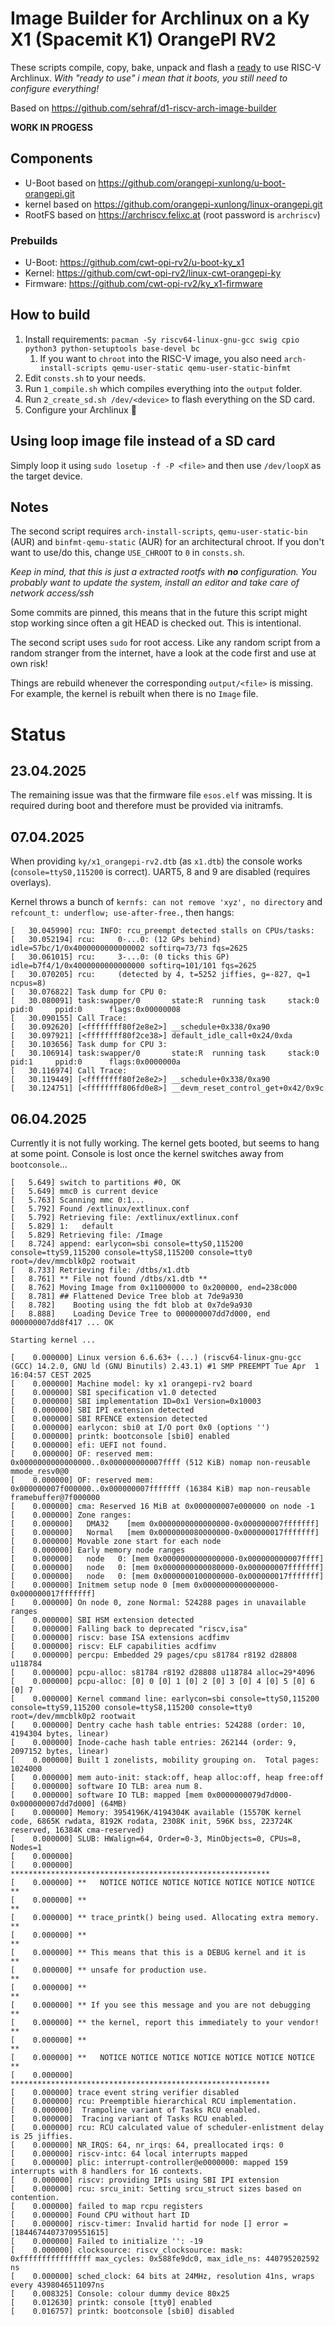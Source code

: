 # Image Builder for Archlinux on a Ky X1 (Spacemit K1) OrangePI RV2
These scripts compile, copy, bake, unpack and flash a [ready](https://wiki.archlinux.org/title/installation_guide#Configure_the_system) to use RISC-V Archlinux.
*With "ready to use" i mean that it boots, you still need to configure everything!*

Based on https://github.com/sehraf/d1-riscv-arch-image-builder

**WORK IN PROGESS**

## Components
- U-Boot based on https://github.com/orangepi-xunlong/u-boot-orangepi.git
- kernel based on https://github.com/orangepi-xunlong/linux-orangepi.git
- RootFS based on https://archriscv.felixc.at (root password is `archriscv`)

### Prebuilds
- U-Boot: https://github.com/cwt-opi-rv2/u-boot-ky_x1
- Kernel: https://github.com/cwt-opi-rv2/linux-cwt-orangepi-ky
- Firmware: https://github.com/cwt-opi-rv2/ky_x1-firmware

## How to build
1. Install requirements: `pacman -Sy riscv64-linux-gnu-gcc swig cpio python3 python-setuptools base-devel bc`
   1. If you want to `chroot` into the RISC-V image, you also need `arch-install-scripts qemu-user-static qemu-user-static-binfmt`
1. Edit `consts.sh` to your needs.
1. Run `1_compile.sh` which compiles everything into the `output` folder.
1. Run `2_create_sd.sh /dev/<device>` to flash everything on the SD card.
1. Configure your Archlinux :rocket:

## Using loop image file instead of a SD card
Simply loop it using `sudo losetup -f -P <file>` and then use `/dev/loopX` as the target device.

## Notes
The second script requires `arch-install-scripts`, `qemu-user-static-bin` (AUR) and `binfmt-qemu-static` (AUR) for an architectural chroot.
If you don't want to use/do this, change `USE_CHROOT` to `0` in `consts.sh`.

*Keep in mind, that this is just a extracted rootfs with __no__ configuration. You probably want to update the system, install an editor and take care of network access/ssh*

Some commits are pinned, this means that in the future this script might stop working since often a git HEAD is checked out. This is intentional.

The second script uses `sudo` for root access. Like any random script from a random stranger from the internet, have a look at the code first and use at own risk!

Things are rebuild whenever the corresponding `output/<file>` is missing. For example, the kernel is rebuilt when there is no `Image` file.

# Status

## 23.04.2025
The remaining issue was that the firmware file `esos.elf` was missing. It is required during boot and therefore must be provided via initramfs.

## 07.04.2025
When providing `ky/x1_orangepi-rv2.dtb` (as `x1.dtb`) the console works (`console=ttyS0,115200` is correct). UART5, 8 and 9 are disabled (requires overlays).

Kernel throws a bunch of `kernfs: can not remove 'xyz', no directory` and `refcount_t: underflow; use-after-free.`, then hangs:
```
[   30.045990] rcu: INFO: rcu_preempt detected stalls on CPUs/tasks:
[   30.052194] rcu:     0-...0: (12 GPs behind) idle=57bc/1/0x4000000000000002 softirq=73/73 fqs=2625
[   30.061015] rcu:     3-...0: (0 ticks this GP) idle=b7f4/1/0x4000000000000000 softirq=101/101 fqs=2625
[   30.070205] rcu:     (detected by 4, t=5252 jiffies, g=-827, q=1 ncpus=8)
[   30.076822] Task dump for CPU 0:
[   30.080091] task:swapper/0       state:R  running task     stack:0     pid:0     ppid:0      flags:0x00000008
[   30.090155] Call Trace:
[   30.092620] [<ffffffff80f2e8e2>] __schedule+0x338/0xa90
[   30.097921] [<ffffffff80f2ce38>] default_idle_call+0x24/0xda
[   30.103656] Task dump for CPU 3:
[   30.106914] task:swapper/0       state:R  running task     stack:0     pid:1     ppid:0      flags:0x0000000a
[   30.116974] Call Trace:
[   30.119449] [<ffffffff80f2e8e2>] __schedule+0x338/0xa90
[   30.124751] [<ffffffff806fd0e8>] __devm_reset_control_get+0x42/0x9c
```


## 06.04.2025
Currently it is not fully working. The kernel gets booted, but seems to hang at some point. Console is lost once the kernel switches away from `bootconsole`...

```
[   5.649] switch to partitions #0, OK
[   5.649] mmc0 is current device
[   5.763] Scanning mmc 0:1...
[   5.792] Found /extlinux/extlinux.conf
[   5.792] Retrieving file: /extlinux/extlinux.conf
[   5.829] 1:   default
[   5.829] Retrieving file: /Image
[   8.724] append: earlycon=sbi console=ttyS0,115200 console=ttyS9,115200 console=ttyS8,115200 console=tty0 root=/dev/mmcblk0p2 rootwait
[   8.733] Retrieving file: /dtbs/x1.dtb
[   8.761] ** File not found /dtbs/x1.dtb **
[   8.762] Moving Image from 0x11000000 to 0x200000, end=238c000
[   8.781] ## Flattened Device Tree blob at 7de9a930
[   8.782]    Booting using the fdt blob at 0x7de9a930
[   8.888]    Loading Device Tree to 000000007dd7d000, end 000000007dd8f417 ... OK

Starting kernel ...

[    0.000000] Linux version 6.6.63+ (...) (riscv64-linux-gnu-gcc (GCC) 14.2.0, GNU ld (GNU Binutils) 2.43.1) #1 SMP PREEMPT Tue Apr  1 16:04:57 CEST 2025
[    0.000000] Machine model: ky x1 orangepi-rv2 board
[    0.000000] SBI specification v1.0 detected
[    0.000000] SBI implementation ID=0x1 Version=0x10003
[    0.000000] SBI IPI extension detected
[    0.000000] SBI RFENCE extension detected
[    0.000000] earlycon: sbi0 at I/O port 0x0 (options '')
[    0.000000] printk: bootconsole [sbi0] enabled
[    0.000000] efi: UEFI not found.
[    0.000000] OF: reserved mem: 0x0000000000000000..0x000000000007ffff (512 KiB) nomap non-reusable mmode_resv0@0
[    0.000000] OF: reserved mem: 0x000000007f000000..0x000000007fffffff (16384 KiB) map non-reusable framebuffer@7f000000
[    0.000000] cma: Reserved 16 MiB at 0x000000007e000000 on node -1
[    0.000000] Zone ranges:
[    0.000000]   DMA32    [mem 0x0000000000000000-0x000000007fffffff]
[    0.000000]   Normal   [mem 0x0000000080000000-0x000000017fffffff]
[    0.000000] Movable zone start for each node
[    0.000000] Early memory node ranges
[    0.000000]   node   0: [mem 0x0000000000000000-0x000000000007ffff]
[    0.000000]   node   0: [mem 0x0000000000080000-0x000000007fffffff]
[    0.000000]   node   0: [mem 0x0000000100000000-0x000000017fffffff]
[    0.000000] Initmem setup node 0 [mem 0x0000000000000000-0x000000017fffffff]
[    0.000000] On node 0, zone Normal: 524288 pages in unavailable ranges
[    0.000000] SBI HSM extension detected
[    0.000000] Falling back to deprecated "riscv,isa"
[    0.000000] riscv: base ISA extensions acdfimv
[    0.000000] riscv: ELF capabilities acdfimv
[    0.000000] percpu: Embedded 29 pages/cpu s81784 r8192 d28808 u118784
[    0.000000] pcpu-alloc: s81784 r8192 d28808 u118784 alloc=29*4096
[    0.000000] pcpu-alloc: [0] 0 [0] 1 [0] 2 [0] 3 [0] 4 [0] 5 [0] 6 [0] 7
[    0.000000] Kernel command line: earlycon=sbi console=ttyS0,115200 console=ttyS9,115200 console=ttyS8,115200 console=tty0 root=/dev/mmcblk0p2 rootwait
[    0.000000] Dentry cache hash table entries: 524288 (order: 10, 4194304 bytes, linear)
[    0.000000] Inode-cache hash table entries: 262144 (order: 9, 2097152 bytes, linear)
[    0.000000] Built 1 zonelists, mobility grouping on.  Total pages: 1024000
[    0.000000] mem auto-init: stack:off, heap alloc:off, heap free:off
[    0.000000] software IO TLB: area num 8.
[    0.000000] software IO TLB: mapped [mem 0x0000000079d7d000-0x000000007dd7d000] (64MB)
[    0.000000] Memory: 3954196K/4194304K available (15570K kernel code, 6865K rwdata, 8192K rodata, 2308K init, 596K bss, 223724K reserved, 16384K cma-reserved)
[    0.000000] SLUB: HWalign=64, Order=0-3, MinObjects=0, CPUs=8, Nodes=1
[    0.000000]
[    0.000000] **********************************************************
[    0.000000] **   NOTICE NOTICE NOTICE NOTICE NOTICE NOTICE NOTICE   **
[    0.000000] **                                                      **
[    0.000000] ** trace_printk() being used. Allocating extra memory.  **
[    0.000000] **                                                      **
[    0.000000] ** This means that this is a DEBUG kernel and it is     **
[    0.000000] ** unsafe for production use.                           **
[    0.000000] **                                                      **
[    0.000000] ** If you see this message and you are not debugging    **
[    0.000000] ** the kernel, report this immediately to your vendor!  **
[    0.000000] **                                                      **
[    0.000000] **   NOTICE NOTICE NOTICE NOTICE NOTICE NOTICE NOTICE   **
[    0.000000] **********************************************************
[    0.000000] trace event string verifier disabled
[    0.000000] rcu: Preemptible hierarchical RCU implementation.
[    0.000000]  Trampoline variant of Tasks RCU enabled.
[    0.000000]  Tracing variant of Tasks RCU enabled.
[    0.000000] rcu: RCU calculated value of scheduler-enlistment delay is 25 jiffies.
[    0.000000] NR_IRQS: 64, nr_irqs: 64, preallocated irqs: 0
[    0.000000] riscv-intc: 64 local interrupts mapped
[    0.000000] plic: interrupt-controller@e0000000: mapped 159 interrupts with 8 handlers for 16 contexts.
[    0.000000] riscv: providing IPIs using SBI IPI extension
[    0.000000] rcu: srcu_init: Setting srcu_struct sizes based on contention.
[    0.000000] failed to map rcpu registers
[    0.000000] Found CPU without hart ID
[    0.000000] riscv-timer: Invalid hartid for node [] error = [18446744073709551615]
[    0.000000] Failed to initialize '': -19
[    0.000000] clocksource: riscv_clocksource: mask: 0xffffffffffffffff max_cycles: 0x588fe9dc0, max_idle_ns: 440795202592 ns
[    0.000000] sched_clock: 64 bits at 24MHz, resolution 41ns, wraps every 4398046511097ns
[    0.008325] Console: colour dummy device 80x25
[    0.012630] printk: console [tty0] enabled
[    0.016757] printk: bootconsole [sbi0] disabled

```
